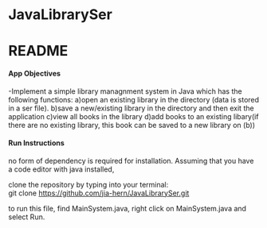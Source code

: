 # JavaLibrarySer

# README

#### App Objectives
-Implement a simple library managnment system in Java which has the following functions:
 a)open an existing library in the directory (data is stored in a ser file).
 b)save a new/existing library in the directory and then exit the application
 c)view all books in the library
 d)add books to an existing libary(if there are no existing library, this book can be saved to a new library on (b))


#### Run Instructions
no form of dependency is required for installation.
Assuming that you have a code editor with java installed,

clone the repository by typing into your terminal: <br>
git clone https://github.com/jia-hern/JavaLibrarySer.git

to run this file, find MainSystem.java, right click on MainSystem.java and select Run.


